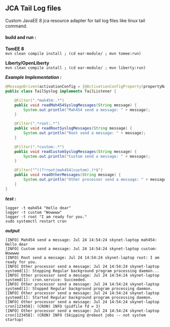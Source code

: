 ## JCA Tail Log files 

Custom JavaEE 8 jca resource adapter for tail log files like linux tail command.

#### build and run :     
**TomEE 8**     
`mvn clean compile install ; (cd ear-module/ ; mvn tomee:run)`

**Liberty/OpenLiberty**     
`mvn clean compile install ; (cd ear-module/ ; mvn liberty:run)`


***Example Implementation :***      
```java
@MessageDriven(activationConfig = {@ActivationConfigProperty(propertyName = "file", propertyValue = "/var/log/syslog")})
public class TailSyslog implements TailListener {

    @Filter(".*mah454:.*")
    public void readMah454SyslogMessages(String message) {
        System.out.println("Mah454 send a message: " + message);
    }

    @Filter(".*root:.*")
    public void readRootSyslogMessages(String message) {
        System.out.println("Root send a message: " + message);
    }

    @Filter(".*custom:.*")
    public void readCustomSyslogMessages(String message) {
        System.out.println("Custom send a message: " + message);
    }

    @Filter("^((?!root|mah454|custom).)*$")
    public void readOtherMessages(String message) {
        System.out.println("Other processor send a message: " + message);
    }
}
```

***test :***
```shell script
logger -t mah454 "Hello dear"
logger -t custom "Wowwww"
logger -t root "I am ready for you."
sudo systemctl restart cron
```

***output***
```text
[INFO] Mah454 send a message: Jul 24 14:54:24 skynet-laptop mah454: Hello dear    
[INFO] Custom send a message: Jul 24 14:54:24 skynet-laptop custom: Wowwww    
[INFO] Root send a message: Jul 24 14:54:24 skynet-laptop root: I am ready for you.    
[INFO] Other processor send a message: Jul 24 14:54:24 skynet-laptop systemd[1]: Stopping Regular background program processing daemon...    
[INFO] Other processor send a message: Jul 24 14:54:24 skynet-laptop systemd[1]: cron.service: Succeeded.    
[INFO] Other processor send a message: Jul 24 14:54:24 skynet-laptop systemd[1]: Stopped Regular background program processing daemon.     
[INFO] Other processor send a message: Jul 24 14:54:24 skynet-laptop systemd[1]: Started Regular background program processing daemon.     
[INFO] Other processor send a message: Jul 24 14:54:24 skynet-laptop cron[123458]: (CRON) INFO (pidfile fd = 3)     
[INFO] Other processor send a message: Jul 24 14:54:24 skynet-laptop cron[123458]: (CRON) INFO (Skipping @reboot jobs -- not system startup)      
```